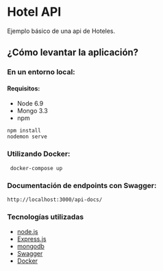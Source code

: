 # Hotel API

Ejemplo básico de una api de Hoteles.

## ¿Cómo levantar la aplicación?

### En un entorno local:

#### Requisitos:

- Node 6.9
- Mongo 3.3
- npm

```
npm install
nodemon serve
```

### Utilizando Docker:

```
 docker-compose up
```

### Documentación de endpoints con Swagger:

```
http://localhost:3000/api-docs/

```

 
### Tecnologías utilizadas
- [node.js](https://nodejs.org)
- [Express.js](https://expressjs.com/)
- [mongodb](https://www.mongodb.com/)
- [Swagger](https://swagger.io)
- [Docker](https://www.docker.com)

